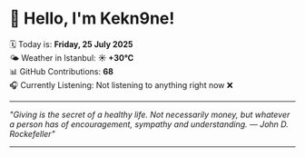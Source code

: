 # 👋 Hello, I'm Kekn9ne!

🗓️ Today is: **Friday, 25 July 2025**  
🌤️ Weather in Istanbul: **☀️   +30°C**  
📊 GitHub Contributions: **68**  
🎧 Currently Listening: Not listening to anything right now ❌

---

_"Giving is the secret of a healthy life. Not necessarily money, but whatever a person has of encouragement, sympathy and understanding. — *John D. Rockefeller*"_

---
